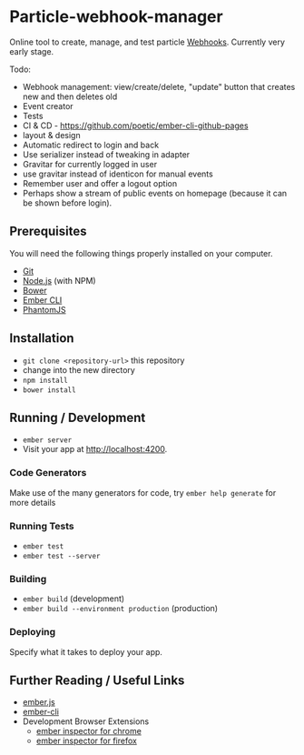 # Particle-webhook-manager

Online tool to create, manage, and test particle [Webhooks]. Currently very early stage.

Todo:

* Webhook management: view/create/delete, "update" button that creates new and then deletes old
* Event creator
* Tests
* CI & CD - https://github.com/poetic/ember-cli-github-pages
* layout & design
* Automatic redirect to login and back
* Use serializer instead of tweaking in adapter
* Gravitar for currently logged in user 
* use gravitar instead of identicon for manual events
* Remember user and offer a logout option
* Perhaps show a stream of public events on homepage (because it can be shown before login).

## Prerequisites

You will need the following things properly installed on your computer.

* [Git](http://git-scm.com/)
* [Node.js](http://nodejs.org/) (with NPM)
* [Bower](http://bower.io/)
* [Ember CLI](http://ember-cli.com/)
* [PhantomJS](http://phantomjs.org/)

## Installation

* `git clone <repository-url>` this repository
* change into the new directory
* `npm install`
* `bower install`

## Running / Development

* `ember server`
* Visit your app at [http://localhost:4200](http://localhost:4200).

### Code Generators

Make use of the many generators for code, try `ember help generate` for more details

### Running Tests

* `ember test`
* `ember test --server`

### Building

* `ember build` (development)
* `ember build --environment production` (production)

### Deploying

Specify what it takes to deploy your app.

## Further Reading / Useful Links

* [ember.js](http://emberjs.com/)
* [ember-cli](http://ember-cli.com/)
* Development Browser Extensions
  * [ember inspector for chrome](https://chrome.google.com/webstore/detail/ember-inspector/bmdblncegkenkacieihfhpjfppoconhi)
  * [ember inspector for firefox](https://addons.mozilla.org/en-US/firefox/addon/ember-inspector/)


[Webhooks]: https://docs.particle.io/guide/tools-and-features/webhooks/
